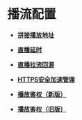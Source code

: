 # 播流配置<a name="live_01_0060"></a>

-   **[拼接播放地址](拼接播放地址.md)**  

-   **[直播延时](直播延时.md)**  

-   **[直播拉流回源](直播拉流回源.md)**  

-   **[HTTPS安全加速管理](HTTPS安全加速管理.md)**  

-   **[播放鉴权（新版）](播放鉴权（新版）.md)**  

-   **[播放鉴权（旧版）](播放鉴权（旧版）.md)**  


